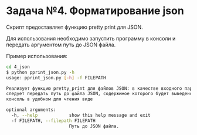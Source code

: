 # Задача №4. Форматирование json

Скрипт предоставляет функцию pretty print для JSON.

Для использования необходимо запустить программу в консоли и передать аргументом путь до JSON файла.

Пример использования:
```sh
cd 4_json
$ python pprint_json.py -h
usage: pprint_json.py [-h] -f FILEPATH

Реализует функцию pretty_print для файлов JSON: в качестве входного параметра
следует передать путь до файла JSON, содержимое которого будет выведено в
консоль в удобном для чтения виде

optional arguments:
  -h, --help            show this help message and exit
  -f FILEPATH, --filepath FILEPATH
                        Путь до JSON файла.
```
